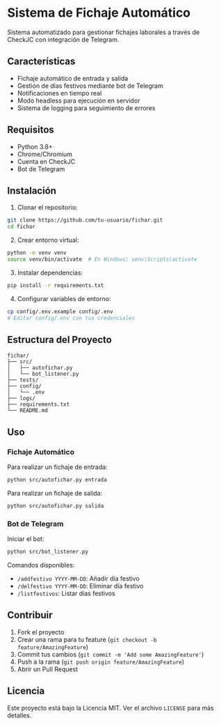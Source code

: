 # Sistema de Fichaje Automático

Sistema automatizado para gestionar fichajes laborales a través de CheckJC con integración de Telegram.

## Características

- Fichaje automático de entrada y salida
- Gestión de días festivos mediante bot de Telegram
- Notificaciones en tiempo real
- Modo headless para ejecución en servidor
- Sistema de logging para seguimiento de errores

## Requisitos

- Python 3.8+
- Chrome/Chromium
- Cuenta en CheckJC
- Bot de Telegram

## Instalación

1. Clonar el repositorio:
```bash
git clone https://github.com/tu-usuario/fichar.git
cd fichar
```

2. Crear entorno virtual:
```bash
python -m venv venv
source venv/bin/activate  # En Windows: venv\Scripts\activate
```

3. Instalar dependencias:
```bash
pip install -r requirements.txt
```

4. Configurar variables de entorno:
```bash
cp config/.env.example config/.env
# Editar config/.env con tus credenciales
```

## Estructura del Proyecto

```
fichar/
├── src/
│   ├── autofichar.py
│   └── bot_listener.py
├── tests/
├── config/
│   └── .env
├── logs/
├── requirements.txt
└── README.md
```

## Uso

### Fichaje Automático

Para realizar un fichaje de entrada:
```bash
python src/autofichar.py entrada
```

Para realizar un fichaje de salida:
```bash
python src/autofichar.py salida
```

### Bot de Telegram

Iniciar el bot:
```bash
python src/bot_listener.py
```

Comandos disponibles:
- `/addfestivo YYYY-MM-DD`: Añadir día festivo
- `/delfestivo YYYY-MM-DD`: Eliminar día festivo
- `/listfestivos`: Listar días festivos

## Contribuir

1. Fork el proyecto
2. Crear una rama para tu feature (`git checkout -b feature/AmazingFeature`)
3. Commit tus cambios (`git commit -m 'Add some AmazingFeature'`)
4. Push a la rama (`git push origin feature/AmazingFeature`)
5. Abrir un Pull Request

## Licencia

Este proyecto está bajo la Licencia MIT. Ver el archivo `LICENSE` para más detalles. 